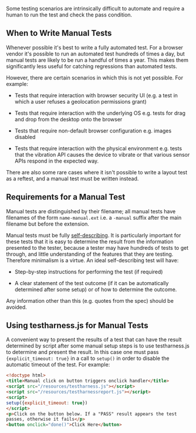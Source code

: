 Some testing scenarios are intrinsically difficult to automate and
require a human to run the test and check the pass condition.

## When to Write Manual Tests

Whenever possible it's best to write a fully automated test. For a
browser vendor it's possible to run an automated test hundreds of
times a day, but manual tests are likely to be run a handful of times
a year. This makes them significantly less useful for catching
regressions than automated tests.

However, there are certain scenarios in which this is not yet
possible. For example:

* Tests that require interaction with browser security UI (e.g. a test
  in which a user refuses a geolocation permissions grant)

* Tests that require interaction with the underlying OS e.g. tests for
  drag and drop from the desktop onto the browser

* Tests that require non-default browser configuration e.g. images
  disabled

* Tests that require interaction with the physical environment
  e.g. tests that the vibration API causes the device to vibrate or
  that various sensor APIs respond in the expected way.

There are also some rare cases where it isn't possible to write a layout
test as a reftest, and a manual test must be written instead.

## Requirements for a Manual Test

Manual tests are distinguished by their filename; all manual tests
have filenames of the form `name-manual.ext` i.e. a `-manual`
suffix after the main filename but before the extension.

Manual tests must be fully
[self-describing](test-style-guielines.html#self-describing-tests). It
is particularly important for these tests that it is easy to determine
the result from the information presented to the tester, because a
tester may have hundreds of tests to get through, and little
understanding of the features that they are testing. Therefore
minimalism is a virtue. An ideal self-describing test will have:

* Step-by-step instructions for performing the test (if required)

* A clear statement of the test outcome (if it can be automatically
  determined after some setup) or of how to determine the outcome.

Any information other than this (e.g. quotes from the spec) should be
avoided.

## Using testharness.js for Manual Tests

A convenient way to present the results of a test that can have the
result determined by script after some manual setup steps is to use
testharness.js to determine and present the result. In this case one
must pass `{explicit_timeout: true}` in a call to `setup()` in order
to disable the automatic timeout of the test. For example:

```html
<!doctype html>
<title>Manual click on button triggers onclick handler</title>
<script src="/resources/testharness.js"></script>
<script src="/resources/testharnessreport.js"></script>
<script>
setup({explicit_timeout: true})
</script>
<p>Click on the button below. If a "PASS" result appears the test
passes, otherwise it fails</p>
<button onclick="done()">Click Here</button>
```
